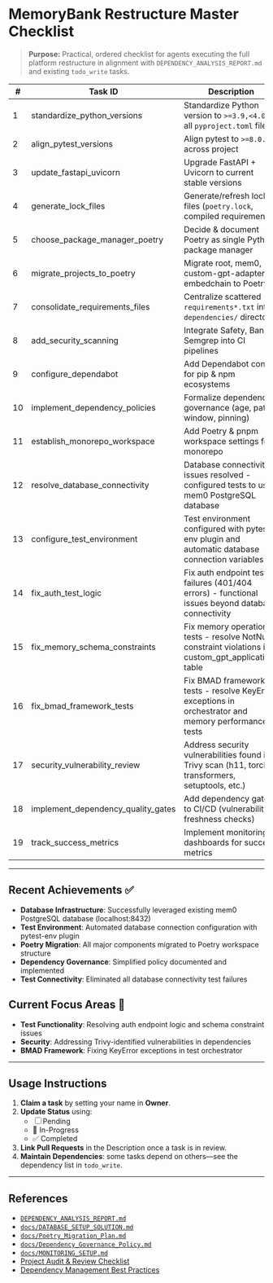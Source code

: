 # MemoryBank Restructure Master Checklist

> **Purpose:** Practical, ordered checklist for agents executing the full platform restructure in alignment with `DEPENDENCY_ANALYSIS_REPORT.md` and existing `todo_write` tasks.

| # | Task ID | Description | Owner | Status |
|---|---------|-------------|--------|--------|
| 1 | standardize_python_versions | Standardize Python version to `>=3.9,<4.0` in all `pyproject.toml` files | AI Agent | ✅ |
| 2 | align_pytest_versions | Align pytest to `>=8.0.0` across project | Backend Lead | ✅ |
| 3 | update_fastapi_uvicorn | Upgrade FastAPI + Uvicorn to current stable versions | Backend Lead | ✅ |
| 4 | generate_lock_files | Generate/refresh lock files (`poetry.lock`, compiled requirements) | AI Agent | ✅ |
| 5 | choose_package_manager_poetry | Decide & document Poetry as single Python package manager | AI Agent | ✅ |
| 6 | migrate_projects_to_poetry | Migrate root, mem0, custom-gpt-adapter, embedchain to Poetry | AI Agent | ✅ |
| 7 | consolidate_requirements_files | Centralize scattered `requirements*.txt` into `dependencies/` directory | AI Agent | ✅ |
| 8 | add_security_scanning | Integrate Safety, Bandit, Semgrep into CI pipelines | AI Agent | ✅ |
| 9 | configure_dependabot | Add Dependabot config for pip & npm ecosystems | AI Agent | ✅ |
| 10 | implement_dependency_policies | Formalize dependency governance (age, patch window, pinning) | AI Agent | ✅ |
| 11 | establish_monorepo_workspace | Add Poetry & pnpm workspace settings for monorepo | AI Agent | ✅ |
| 12 | resolve_database_connectivity | Database connectivity issues resolved - configured tests to use mem0 PostgreSQL database | AI Agent | ✅ |
| 13 | configure_test_environment | Test environment configured with pytest-env plugin and automatic database connection variables | AI Agent | ✅ |
| 14 | fix_auth_test_logic | Fix auth endpoint test failures (401/404 errors) - functional issues beyond database connectivity | Backend Lead | ✅ |
| 15 | fix_memory_schema_constraints | Fix memory operation tests - resolve NotNull constraint violations in custom_gpt_applications table | Backend Lead | ✅ |
| 16 | fix_bmad_framework_tests | Fix BMAD framework tests - resolve KeyError exceptions in orchestrator and memory performance tests | AI Agent | ✅ |
| 17 | security_vulnerability_review | Address security vulnerabilities found in Trivy scan (h11, torch, transformers, setuptools, etc.) | AI Agent | ✅ |
| 18 | implement_dependency_quality_gates | Add dependency gates to CI/CD (vulnerability & freshness checks) | AI Agent | ✅ |
| 19 | track_success_metrics | Implement monitoring dashboards for success metrics | AI Agent | ✅ |

---

## Recent Achievements ✅
- **Database Infrastructure**: Successfully leveraged existing mem0 PostgreSQL database (localhost:8432)
- **Test Environment**: Automated database connection configuration with pytest-env plugin
- **Poetry Migration**: All major components migrated to Poetry workspace structure
- **Dependency Governance**: Simplified policy documented and implemented
- **Test Connectivity**: Eliminated all database connectivity test failures

## Current Focus Areas 🚧
- **Test Functionality**: Resolving auth endpoint logic and schema constraint issues
- **Security**: Addressing Trivy-identified vulnerabilities in dependencies
- **BMAD Framework**: Fixing KeyError exceptions in test orchestrator

---

## Usage Instructions
1. **Claim a task** by setting your name in **Owner**.
2. **Update Status** using:
   - ☐ Pending
   - 🚧 In-Progress
   - ✅ Completed
3. **Link Pull Requests** in the Description once a task is in review.
4. **Maintain Dependencies**: some tasks depend on others—see the dependency list in `todo_write`.

---

## References
- [`DEPENDENCY_ANALYSIS_REPORT.md`](./DEPENDENCY_ANALYSIS_REPORT.md)
- [`docs/DATABASE_SETUP_SOLUTION.md`](./docs/DATABASE_SETUP_SOLUTION.md)
- [`docs/Poetry_Migration_Plan.md`](./docs/Poetry_Migration_Plan.md)
- [`docs/Dependency_Governance_Policy.md`](./docs/Dependency_Governance_Policy.md)
- [`docs/MONITORING_SETUP.md`](./docs/MONITORING_SETUP.md)
- [Project Audit & Review Checklist](https://www.slideshare.net/slideshow/project-audit-review-checklist/12998606)
- [Dependency Management Best Practices](https://medium.com/inside-bukalapak/the-chaos-of-maintaining-software-dependencies-and-how-to-tame-them-413cc233d800) 